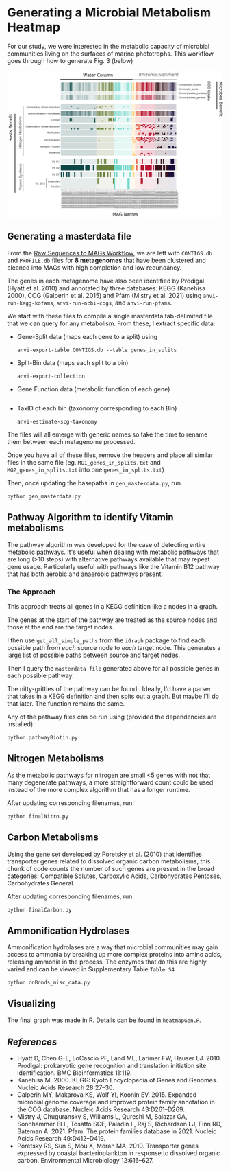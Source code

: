 # Generating a Microbial Metabolism Heatmap

For our study, we were interested in the metabolic capacity of microbial communities living on the surfaces of marine phototrophs. This workflow goes through how to generate Fig. 3 (below)

<img src='./heatmapAlgorithm.png'>

## Generating a masterdata file

From the <a href='../01_Raw_Sequences_to_MAGs.md'> Raw Sequences to MAGs Workflow</a>, we are left with `CONTIGS.db` and `PROFILE.db` files for <b>8 metagenomes</b> that have been clustered and cleaned into MAGs with high completion and low redundancy. 

The genes in each metagenome have also been identified by Prodigal (Hyatt et al. 2010) and annotated by three databases: KEGG (Kanehisa 2000), COG (Galperin et al. 2015) and Pfam (Mistry et al. 2021) using `anvi-run-kegg-kofams`, `anvi-run-ncbi-cogs`, and `anvi-run-pfams`. 

We start with these files to compile a single masterdata tab-delimited file that we can query for any metabolism. From these, I extract specific data:
- Gene-Split data (maps each gene to a split) using
    ```
    anvi-export-table CONTIGS.db --table genes_in_splits
    ```
- Split-Bin data (maps each split to a bin)
    ```
    anvi-export-collection
    ```
- Gene Function data (metabolic function of each gene)
    ```

    ```
- TaxID of each bin (taxonomy corresponding to each Bin)
    ```
    anvi-estimate-scg-taxonomy
    ```

The files will all emerge with generic names so take the time to rename them between each metagenome processed. 

Once you have all of these files, remove the headers and place all similar files in the same file (eg. `MG1_genes_in_splits.txt` and `MG2_genes_in_splits.txt` into one `genes_in_splits.txt`)

Then, once updating the basepaths in `gen_masterdata.py`, run 
```
python gen_masterdata.py
```

## Pathway Algorithm to identify Vitamin metabolisms
The pathway algorithm was developed for the case of detecting entire metabolic pathways. It's useful when dealing with metabolic pathways that are long (>10 steps) with alternative pathways available that may repeat gene usage. Particularly useful with pathways like the Vitamin B12 pathway that has both aerobic and anaerobic pathways present. 

### The Approach
This approach treats all genes in a KEGG definition like a nodes in a graph. 

The genes at the start of the pathway are treated as the source nodes and those at the end are the target nodes. 

I then use `get_all_simple_paths` from the `iGraph` package to find each possible path from <i>each</i> source node to <i>each</i> target node. This generates a large list of possible paths between source and target nodes.

Then I query the `masterdata file` generated above for all possible genes in each possible pathway. 

The nitty-gritties of the pathway can be found <a href='./pathwayAlgorithm/'></a>. Ideally, I'd have a parser that takes in a KEGG definition and then spits out a graph. But maybe I'll do that later. The function remains the same.

Any of the pathway files can be run using (provided the dependencies are installed):
```
python pathwayBiotin.py
```

## Nitrogen Metabolisms

As the metabolic pathways for nitrogen are small <5 genes with not that many degenerate pathways, a more straightforward count could be used instead of the more complex algorithm that has a longer runtime. 

After updating corresponding filenames, run:
```
python finalNitro.py
```

## Carbon Metabolisms

Using the gene set developed by Poretsky et al. (2010) that identifies transporter genes related to dissolved organic carbon metabolisms, this chunk of code counts the number of such genes are present in the broad categories: Compatible Solutes, Carboxylic Acids, Carbohydrates Pentoses, Carbohydrates General. 

After updating corresponding filenames, run:
```
python finalCarbon.py
```

## Ammonification Hydrolases

Ammonification hydrolases are a way that microbial communities may gain access to ammonia by breaking up more complex proteins into amino acids, releasing ammonia in the process. The enzymes that do this are highly varied and can be viewed in Supplementary Table `Table S4`

```
python cnBonds_misc_data.py
```

## Visualizing

The final graph was made in R. Details can be found in `heatmapGen.R`. 

## <i>References</i>
- Hyatt D, Chen G-L, LoCascio PF, Land ML, Larimer FW, Hauser LJ. 2010. Prodigal: prokaryotic gene recognition and translation initiation site identification. BMC Bioinformatics 11:119.
- Kanehisa M. 2000. KEGG: Kyoto Encyclopedia of Genes and Genomes. Nucleic Acids Research 28:27–30.
- Galperin MY, Makarova KS, Wolf YI, Koonin EV. 2015. Expanded microbial genome coverage and improved protein family annotation in the COG database. Nucleic Acids Research 43:D261–D269.
- Mistry J, Chuguransky S, Williams L, Qureshi M, Salazar GA, Sonnhammer ELL, Tosatto SCE, Paladin L, Raj S, Richardson LJ, Finn RD, Bateman A. 2021. Pfam: The protein families database in 2021. Nucleic Acids Research 49:D412–D419.
- Poretsky RS, Sun S, Mou X, Moran MA. 2010. Transporter genes expressed by coastal bacterioplankton in response to dissolved organic carbon. Environmental Microbiology 12:616–627.
